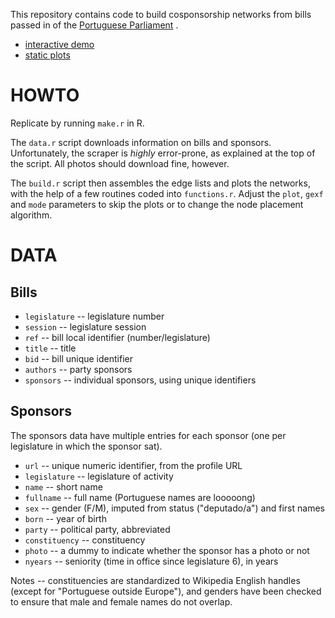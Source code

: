 This repository contains code to build cosponsorship networks from bills passed in of the [Portuguese Parliament](http://www.parlamento.pt/) .

- [interactive demo](http://f.briatte.org/parlviz/assembleia)
- [static plots](http://f.briatte.org/parlviz/assembleia/plots.html)

# HOWTO

Replicate by running `make.r` in R.

The `data.r` script downloads information on bills and sponsors. Unfortunately, the scraper is _highly_ error-prone, as explained at the top of the script. All photos should download fine, however.

The `build.r` script then assembles the edge lists and plots the networks, with the help of a few routines coded into `functions.r`. Adjust the `plot`, `gexf` and `mode` parameters to skip the plots or to change the node placement algorithm.

# DATA

## Bills

- `legislature` -- legislature number
- `session` -- legislature session
- `ref` -- bill local identifier (number/legislature)
- `title` -- title
- `bid` -- bill unique identifier
- `authors` -- party sponsors
- `sponsors` -- individual sponsors, using unique identifiers

## Sponsors

The sponsors data have multiple entries for each sponsor (one per legislature in which the sponsor sat).

- `url` -- unique numeric identifier, from the profile URL
- `legislature` -- legislature of activity
- `name` -- short name
- `fullname` -- full name (Portuguese names are looooong)
- `sex` -- gender (F/M), imputed from status ("deputado/a") and first names
- `born` -- year of birth
- `party` -- political party, abbreviated
- `constituency` -- constituency
- `photo` -- a dummy to indicate whether the sponsor has a photo or not
- `nyears` -- seniority (time in office since legislature 6), in years

Notes -- constituencies are standardized to Wikipedia English handles (except for "Portuguese outside Europe"), and genders have been checked to ensure that male and female names do not overlap.
